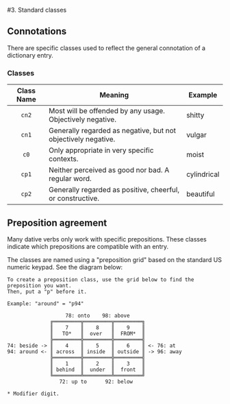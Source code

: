 #3. Standard classes
## Connotations
There are specific classes used to reflect the general connotation of a dictionary entry.

### Classes
|Class Name|Meaning|Example|
|:--------:|-------|-------|
|`cn2`|Most will be offended by any usage. Objectively negative.|shitty|
|`cn1`|Generally regarded as negative, but not objectively negative.|vulgar|
|`c0`|Only appropriate in very specific contexts.|moist|
|`cp1`|Neither perceived as good nor bad. A regular word.|cylindrical|
|`cp2`|Generally regarded as positive, cheerful, or constructive.|beautiful|

## Preposition agreement
Many dative verbs only work with specific prepositions. These classes indicate which prepositions are compatible with an entry.

The classes are named using a "preposition grid" based on the standard US numeric keypad. See the diagram below:

```
To create a preposition class, use the grid below to find the preposition you want.
Then, put a "p" before it.

Example: "around" = "p94"

                   78: onto    98: above
              ╔═════════╦═════════╦═════════╗
              ║    7    ║    8    ║    9    ║
              ║   TO*   ║  over   ║  FROM*  ║
              ╠═════════╬═════════╬═════════╣
74: beside -> ║    4    ║    5    ║    6    ║ <- 76: at
94: around <- ║ across  ║ inside  ║ outside ║ -> 96: away
              ╠═════════╬═════════╬═════════╣
              ║    1    ║    2    ║    3    ║
              ║ behind  ║  under  ║  front  ║
              ╚═════════╩═════════╩═════════╝
                 72: up to      92: below

* Modifier digit.
```
